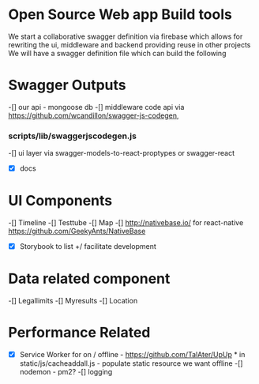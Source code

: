 # Open Source Web app Build tools

We start a collaborative swagger definition via firebase which allows for 
rewriting the ui, middleware and backend providing reuse in other projects
We will have a swagger definition file which can build the following

# Swagger Outputs
-[] our api - mongoose db
-[] middleware code api via https://github.com/wcandillon/swagger-js-codegen, 
### scripts/lib/swaggerjscodegen.js
-[] ui layer via swagger-models-to-react-proptypes or swagger-react
-[x] docs 

# UI Components
-[] Timeline
-[] Testtube
-[] Map
-[] http://nativebase.io/ for react-native https://github.com/GeekyAnts/NativeBase
-[x] Storybook to list +/ facilitate development 

# Data related component
-[] Legallimits
-[] Myresults
-[] Location

# Performance Related 
-[x] Service Worker for on / offline - https://github.com/TalAter/UpUp * in static/js/cacheaddall.js - populate static resource we want offline
-[] nodemon - pm2?
-[] logging

